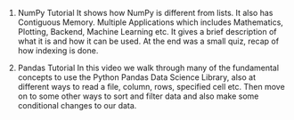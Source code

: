 1. NumPy Tutorial
  It shows how NumPy is different from lists. It also has Contiguous Memory. Multiple Applications which includes Mathematics, Plotting, Backend, Machine Learning etc.
  It gives a brief description of what it is and how it can be used. At the end was a small quiz, recap of how indexing is done.
  
2. Pandas Tutorial
  In this video we walk through many of the fundamental concepts to use the Python Pandas Data Science Library, also at different ways to read a file, column, rows, specified cell etc. Then move on to some other ways to sort and filter data and also make some conditional changes to our data.
